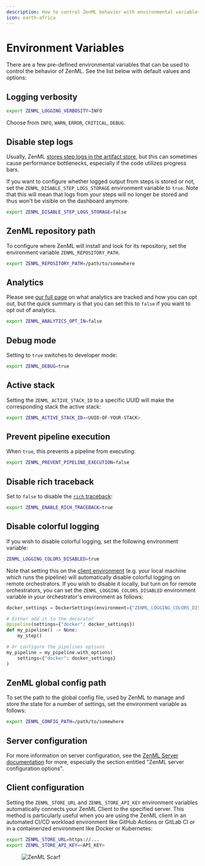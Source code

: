 ```yaml
---
description: How to control ZenML behavior with environmental variables.
icon: earth-africa
---
```


# Environment Variables

There are a few pre-defined environmental variables that can be used to control the behavior of ZenML. See the list below with default values and options:

## Logging verbosity

```bash
export ZENML_LOGGING_VERBOSITY=INFO
```

Choose from `INFO`, `WARN`, `ERROR`, `CRITICAL`, `DEBUG`.

## Disable step logs

Usually, ZenML [stores step logs in the artifact store](../how-to/control-logging/enable-or-disable-logs-storing.md), but this can sometimes cause performance bottlenecks, especially if the code utilizes progress bars.

If you want to configure whether logged output from steps is stored or not, set the `ZENML_DISABLE_STEP_LOGS_STORAGE` environment variable to `true`. Note that this will mean that logs from your steps will no longer be stored and thus won't be visible on the dashboard anymore.

```bash
export ZENML_DISABLE_STEP_LOGS_STORAGE=false
```

## ZenML repository path

To configure where ZenML will install and look for its repository, set the environment variable `ZENML_REPOSITORY_PATH`.

```bash
export ZENML_REPOSITORY_PATH=/path/to/somewhere
```

## Analytics

Please see [our full page](global-settings.md#usage-analytics) on what analytics are tracked and how you can opt out, but the quick summary is that you can set this to `false` if you want to opt out of analytics.

```bash
export ZENML_ANALYTICS_OPT_IN=false
```

## Debug mode

Setting to `true` switches to developer mode:

```bash
export ZENML_DEBUG=true
```

## Active stack

Setting the `ZENML_ACTIVE_STACK_ID` to a specific UUID will make the corresponding stack the active stack:

```bash
export ZENML_ACTIVE_STACK_ID=<UUID-OF-YOUR-STACK>
```

## Prevent pipeline execution

When `true`, this prevents a pipeline from executing:

```bash
export ZENML_PREVENT_PIPELINE_EXECUTION=false
```

## Disable rich traceback

Set to `false` to disable the [`rich` traceback](https://rich.readthedocs.io/en/stable/traceback.html):

```bash
export ZENML_ENABLE_RICH_TRACEBACK=true
```

## Disable colorful logging

If you wish to disable colorful logging, set the following environment variable:

```bash
ZENML_LOGGING_COLORS_DISABLED=true
```

Note that setting this on the [client environment](../how-to/configure-python-environments/#client-environment-or-the-runner-environment) (e.g. your local machine which runs the pipeline) will automatically disable colorful logging on remote orchestrators. If you wish to disable it locally, but turn on for remote orchestrators, you can set the `ZENML_LOGGING_COLORS_DISABLED` environment variable in your orchestrator's environment as follows:

```python
docker_settings = DockerSettings(environment={"ZENML_LOGGING_COLORS_DISABLED": "false"})

# Either add it to the decorator
@pipeline(settings={"docker": docker_settings})
def my_pipeline() -> None:
    my_step()

# Or configure the pipelines options
my_pipeline = my_pipeline.with_options(
    settings={"docker": docker_settings}
)
```

## ZenML global config path

To set the path to the global config file, used by ZenML to manage and store the state for a number of settings, set the environment variable as follows:

```bash
export ZENML_CONFIG_PATH=/path/to/somewhere
```

## Server configuration

For more information on server configuration, see the [ZenML Server documentation](../getting-started/deploying-zenml/deploy-with-docker.md#zenml-server-configuration-options) for more, especially the section entitled "ZenML server configuration options".

## Client configuration

Setting the `ZENML_STORE_URL` and `ZENML_STORE_API_KEY` environment variables automatically connects your ZenML Client to the specified server. This method is particularly useful when you are using the ZenML client in an automated CI/CD workload environment like GitHub Actions or GitLab CI or in a containerized environment like Docker or Kubernetes:

```bash
export ZENML_STORE_URL=https://...
export ZENML_STORE_API_KEY=<API_KEY>
```

<figure><img src="https://static.scarf.sh/a.png?x-pxid=f0b4f458-0a54-4fcd-aa95-d5ee424815bc" alt="ZenML Scarf"><figcaption></figcaption></figure>
